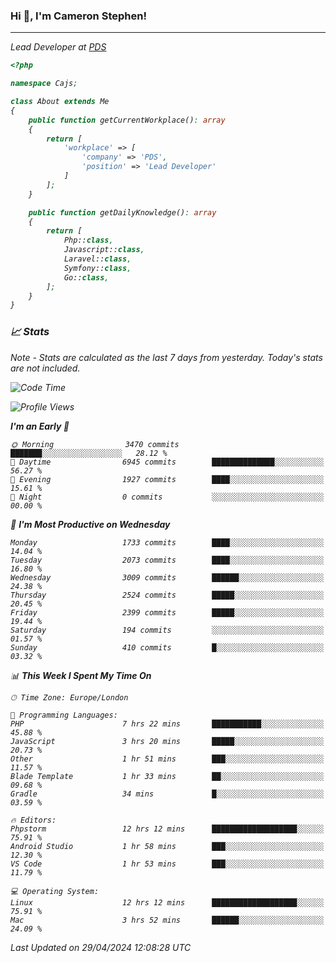 ### Hi 👋, I'm Cameron Stephen!
<hr>
<p><em>Lead Developer at <a href="https://prindatasolutions.co.uk">PDS</a></p>


```php
<?php

namespace Cajs;

class About extends Me
{
    public function getCurrentWorkplace(): array
    {
        return [
            'workplace' => [
                'company' => 'PDS',
                'position' => 'Lead Developer'
            ]
        ];
    }

    public function getDailyKnowledge(): array
    {
        return [
            Php::class,
            Javascript::class,
            Laravel::class,
            Symfony::class,
            Go::class,
        ];
    }
}
```

### 📈 Stats
<p><em>Note - Stats are calculated as the last 7 days from yesterday. Today's stats are not included.</em></p>


<!--START_SECTION:waka-->
![Code Time](http://img.shields.io/badge/Code%20Time-3%2C791%20hrs%2040%20mins-blue)

![Profile Views](http://img.shields.io/badge/Profile%20Views-0-blue)

**I'm an Early 🐤** 

```text
🌞 Morning                3470 commits        ███████░░░░░░░░░░░░░░░░░░   28.12 % 
🌆 Daytime                6945 commits        ██████████████░░░░░░░░░░░   56.27 % 
🌃 Evening                1927 commits        ████░░░░░░░░░░░░░░░░░░░░░   15.61 % 
🌙 Night                  0 commits           ░░░░░░░░░░░░░░░░░░░░░░░░░   00.00 % 
```
📅 **I'm Most Productive on Wednesday** 

```text
Monday                   1733 commits        ████░░░░░░░░░░░░░░░░░░░░░   14.04 % 
Tuesday                  2073 commits        ████░░░░░░░░░░░░░░░░░░░░░   16.80 % 
Wednesday                3009 commits        ██████░░░░░░░░░░░░░░░░░░░   24.38 % 
Thursday                 2524 commits        █████░░░░░░░░░░░░░░░░░░░░   20.45 % 
Friday                   2399 commits        █████░░░░░░░░░░░░░░░░░░░░   19.44 % 
Saturday                 194 commits         ░░░░░░░░░░░░░░░░░░░░░░░░░   01.57 % 
Sunday                   410 commits         █░░░░░░░░░░░░░░░░░░░░░░░░   03.32 % 
```


📊 **This Week I Spent My Time On** 

```text
🕑︎ Time Zone: Europe/London

💬 Programming Languages: 
PHP                      7 hrs 22 mins       ███████████░░░░░░░░░░░░░░   45.88 % 
JavaScript               3 hrs 20 mins       █████░░░░░░░░░░░░░░░░░░░░   20.73 % 
Other                    1 hr 51 mins        ███░░░░░░░░░░░░░░░░░░░░░░   11.57 % 
Blade Template           1 hr 33 mins        ██░░░░░░░░░░░░░░░░░░░░░░░   09.68 % 
Gradle                   34 mins             █░░░░░░░░░░░░░░░░░░░░░░░░   03.59 % 

🔥 Editors: 
Phpstorm                 12 hrs 12 mins      ███████████████████░░░░░░   75.91 % 
Android Studio           1 hr 58 mins        ███░░░░░░░░░░░░░░░░░░░░░░   12.30 % 
VS Code                  1 hr 53 mins        ███░░░░░░░░░░░░░░░░░░░░░░   11.79 % 

💻 Operating System: 
Linux                    12 hrs 12 mins      ███████████████████░░░░░░   75.91 % 
Mac                      3 hrs 52 mins       ██████░░░░░░░░░░░░░░░░░░░   24.09 % 
```


 Last Updated on 29/04/2024 12:08:28 UTC
<!--END_SECTION:waka-->
